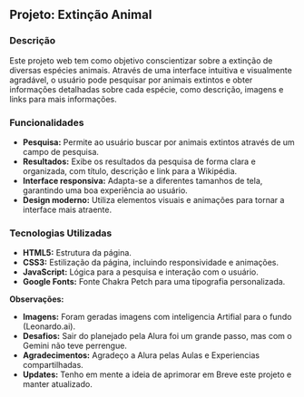 ## Projeto: Extinção Animal

### Descrição
Este projeto web tem como objetivo conscientizar sobre a extinção de diversas espécies animais. Através de uma interface intuitiva e visualmente agradável, o usuário pode pesquisar por animais extintos e obter informações detalhadas sobre cada espécie, como descrição, imagens e links para mais informações.

### Funcionalidades
* **Pesquisa:** Permite ao usuário buscar por animais extintos através de um campo de pesquisa.
* **Resultados:** Exibe os resultados da pesquisa de forma clara e organizada, com título, descrição e link para a Wikipédia.
* **Interface responsiva:** Adapta-se a diferentes tamanhos de tela, garantindo uma boa experiência ao usuário.
* **Design moderno:** Utiliza elementos visuais e animações para tornar a interface mais atraente.

### Tecnologias Utilizadas
* **HTML5:** Estrutura da página.
* **CSS3:** Estilização da página, incluindo responsividade e animações.
* **JavaScript:** Lógica para a pesquisa e interação com o usuário.
* **Google Fonts:** Fonte Chakra Petch para uma tipografia personalizada.


**Observações:**
* **Imagens:** Foram geradas imagens com inteligencia Artifial para o fundo (Leonardo.ai).
* **Desafios:** Sair do planejado pela Alura foi um grande passo, mas com o Gemini não teve perrengue.
* **Agradecimentos:** Agradeço a Alura pelas Aulas e Experiencias compartilhadas.
* **Updates:** Tenho em mente a ideia de aprimorar em Breve este projeto e manter atualizado.